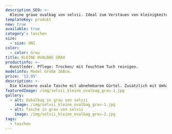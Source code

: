 ```yaml
---
description_SEO: >-
  Kleine graue ovalbag von selvii. Ideal zum Verstauen von kleinigkeiten, schick und handlich!
templateKey: produkt
new: true
available: true
category': taschen
size:
  - size: UNI
color:
  - color: Grau
title: KLEINE OVALBAG GRAU
productinfo: >-
  Kunstleder. Pflege: Trocken/ mit feuchtem Tuch reinigen.
modelinfo: Model Größe 168cm.
price: '12.95'
description: >-
  Die kleinere ovale Tasche mit abnehmbarem Gürtel. Zusätzlich mit Umhängekette/-gurt. Farbe: grau
featuredImage: /img/selvii_kleine_ovalbag_grau-1.jpg
gallery:
  - alt: Ovbalbag in grau von selvii
    image: /img/selvii_kleine_ovalbag_grau-1.jpg
  - alt: Tasche in grau von selvii 
    image: /img/selvii_kleine_ovalbag_grau-2.jpg
tags:
  - taschen
---
```


